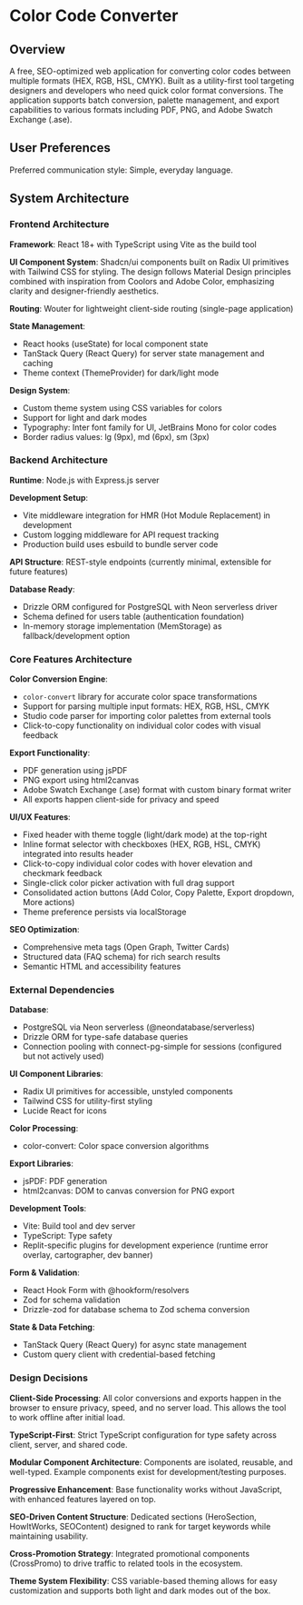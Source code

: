 # Color Code Converter

## Overview

A free, SEO-optimized web application for converting color codes between multiple formats (HEX, RGB, HSL, CMYK). Built as a utility-first tool targeting designers and developers who need quick color format conversions. The application supports batch conversion, palette management, and export capabilities to various formats including PDF, PNG, and Adobe Swatch Exchange (.ase).

## User Preferences

Preferred communication style: Simple, everyday language.

## System Architecture

### Frontend Architecture

**Framework**: React 18+ with TypeScript using Vite as the build tool

**UI Component System**: Shadcn/ui components built on Radix UI primitives with Tailwind CSS for styling. The design follows Material Design principles combined with inspiration from Coolors and Adobe Color, emphasizing clarity and designer-friendly aesthetics.

**Routing**: Wouter for lightweight client-side routing (single-page application)

**State Management**: 
- React hooks (useState) for local component state
- TanStack Query (React Query) for server state management and caching
- Theme context (ThemeProvider) for dark/light mode

**Design System**:
- Custom theme system using CSS variables for colors
- Support for light and dark modes
- Typography: Inter font family for UI, JetBrains Mono for color codes
- Border radius values: lg (9px), md (6px), sm (3px)

### Backend Architecture

**Runtime**: Node.js with Express.js server

**Development Setup**: 
- Vite middleware integration for HMR (Hot Module Replacement) in development
- Custom logging middleware for API request tracking
- Production build uses esbuild to bundle server code

**API Structure**: REST-style endpoints (currently minimal, extensible for future features)

**Database Ready**: 
- Drizzle ORM configured for PostgreSQL with Neon serverless driver
- Schema defined for users table (authentication foundation)
- In-memory storage implementation (MemStorage) as fallback/development option

### Core Features Architecture

**Color Conversion Engine**:
- `color-convert` library for accurate color space transformations
- Support for parsing multiple input formats: HEX, RGB, HSL, CMYK
- Studio code parser for importing color palettes from external tools
- Click-to-copy functionality on individual color codes with visual feedback

**Export Functionality**:
- PDF generation using jsPDF
- PNG export using html2canvas
- Adobe Swatch Exchange (.ase) format with custom binary format writer
- All exports happen client-side for privacy and speed

**UI/UX Features**:
- Fixed header with theme toggle (light/dark mode) at the top-right
- Inline format selector with checkboxes (HEX, RGB, HSL, CMYK) integrated into results header
- Click-to-copy individual color codes with hover elevation and checkmark feedback
- Single-click color picker activation with full drag support
- Consolidated action buttons (Add Color, Copy Palette, Export dropdown, More actions)
- Theme preference persists via localStorage

**SEO Optimization**:
- Comprehensive meta tags (Open Graph, Twitter Cards)
- Structured data (FAQ schema) for rich search results
- Semantic HTML and accessibility features

### External Dependencies

**Database**:
- PostgreSQL via Neon serverless (@neondatabase/serverless)
- Drizzle ORM for type-safe database queries
- Connection pooling with connect-pg-simple for sessions (configured but not actively used)

**UI Component Libraries**:
- Radix UI primitives for accessible, unstyled components
- Tailwind CSS for utility-first styling
- Lucide React for icons

**Color Processing**:
- color-convert: Color space conversion algorithms

**Export Libraries**:
- jsPDF: PDF generation
- html2canvas: DOM to canvas conversion for PNG export

**Development Tools**:
- Vite: Build tool and dev server
- TypeScript: Type safety
- Replit-specific plugins for development experience (runtime error overlay, cartographer, dev banner)

**Form & Validation**:
- React Hook Form with @hookform/resolvers
- Zod for schema validation
- Drizzle-zod for database schema to Zod schema conversion

**State & Data Fetching**:
- TanStack Query (React Query) for async state management
- Custom query client with credential-based fetching

### Design Decisions

**Client-Side Processing**: All color conversions and exports happen in the browser to ensure privacy, speed, and no server load. This allows the tool to work offline after initial load.

**TypeScript-First**: Strict TypeScript configuration for type safety across client, server, and shared code.

**Modular Component Architecture**: Components are isolated, reusable, and well-typed. Example components exist for development/testing purposes.

**Progressive Enhancement**: Base functionality works without JavaScript, with enhanced features layered on top.

**SEO-Driven Content Structure**: Dedicated sections (HeroSection, HowItWorks, SEOContent) designed to rank for target keywords while maintaining usability.

**Cross-Promotion Strategy**: Integrated promotional components (CrossPromo) to drive traffic to related tools in the ecosystem.

**Theme System Flexibility**: CSS variable-based theming allows for easy customization and supports both light and dark modes out of the box.